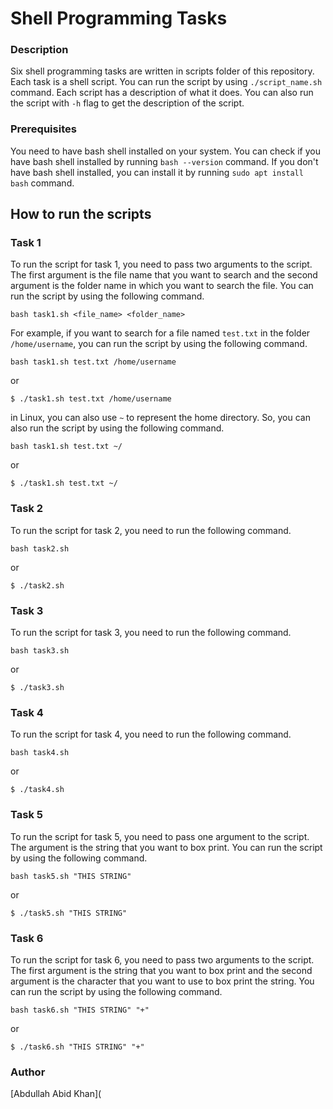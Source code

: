 # Shell Programming Tasks

### Description
Six shell programming tasks are written in scripts folder of this repository. Each task is a shell script. You can run the script by using ```./script_name.sh``` command. Each script has a description of what it does. You can also run the script with ```-h``` flag to get the description of the script.

### Prerequisites
You need to have bash shell installed on your system. You can check if you have bash shell installed by running ```bash --version``` command. If you don't have bash shell installed, you can install it by running ```sudo apt install bash``` command.

## How to run the scripts
### Task 1
To run the script for task 1, you need to pass two arguments to the script. The first argument is the file name that you want to search and the second argument is the folder name in which you want to search the file. You can run the script by using the following command.

```bash task1.sh <file_name> <folder_name>```

For example, if you want to search for a file named ```test.txt``` in the folder ```/home/username```, you can run the script by using the following command.

```bash task1.sh test.txt /home/username```

or 

```$ ./task1.sh test.txt /home/username```

in Linux, you can also use ```~``` to represent the home directory. So, you can also run the script by using the following command.

```bash task1.sh test.txt ~/```

or

```$ ./task1.sh test.txt ~/```

### Task 2
To run the script for task 2, you need to run the following command.

```bash task2.sh```

or

```$ ./task2.sh```

### Task 3
To run the script for task 3, you need to run the following command.

```bash task3.sh```

or

```$ ./task3.sh```

### Task 4
To run the script for task 4, you need to run the following command.

```bash task4.sh```

or

```$ ./task4.sh```

### Task 5
To run the script for task 5, you need to pass one argument to the script. The argument is the string that you want to box print. You can run the script by using the following command.

```bash task5.sh "THIS STRING"```

or

```$ ./task5.sh "THIS STRING"```


### Task 6
To run the script for task 6, you need to pass two arguments to the script. The first argument is the string that you want to box print and the second argument is the character that you want to use to box print the string. You can run the script by using the following command.

```bash task6.sh "THIS STRING" "+"```

or

```$ ./task6.sh "THIS STRING" "+"```

### Author
[Abdullah Abid Khan](

